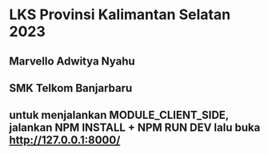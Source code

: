 # LKS Provinsi Kalimantan Selatan 2023
## Marvello Adwitya Nyahu
## SMK Telkom Banjarbaru

## untuk menjalankan MODULE_CLIENT_SIDE, jalankan NPM INSTALL + NPM RUN DEV lalu buka http://127.0.0.1:8000/
